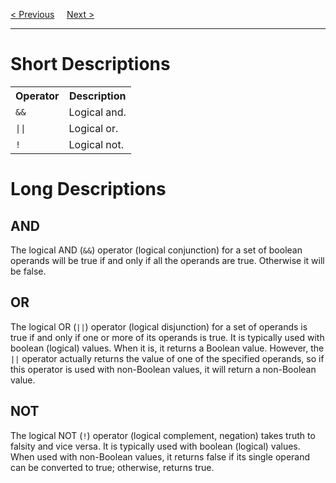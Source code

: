<a href="/JS/Operators/Comaprison.md">&lt; Previous</a>
&nbsp;&nbsp;&nbsp;
<a href="/JS/Operators/Type.md">Next &gt;</a>
<hr>
<h1>Short Descriptions</h1>
<table class="ws-table-all notranslate">
  <tr>
    <th>Operator</th>
    <th>Description</th>
  </tr>
  <tr>
    <td><code>&&</code></td>
    <td>Logical and.</td>
  </tr>
  <tr>
    <td><code>||</code></td>
    <td>Logical or.</td>
  </tr>
  <tr>
    <td><code>!</code></td>
    <td>Logical not.</td>
  </tr>
</table>
<h1>Long Descriptions</h1>
<h2>AND</h2>
The logical AND (<code>&&</code>) operator (logical conjunction) for a set of boolean operands will be true if and only if all the operands are true. Otherwise it will be false.
<h2>OR</h2>
The logical OR (<code>||</code>) operator (logical disjunction) for a set of operands is true if and only if one or more of its operands is true. It is typically used with boolean (logical) values. When it is, it returns a Boolean value. However, the <code>||</code> operator actually returns the value of one of the specified operands, so if this operator is used with non-Boolean values, it will return a non-Boolean value.
<h2>NOT</h2>
The logical NOT (<code>!</code>) operator (logical complement, negation) takes truth to falsity and vice versa. It is typically used with boolean (logical) values. When used with non-Boolean values, it returns false if its single operand can be converted to true; otherwise, returns true.
